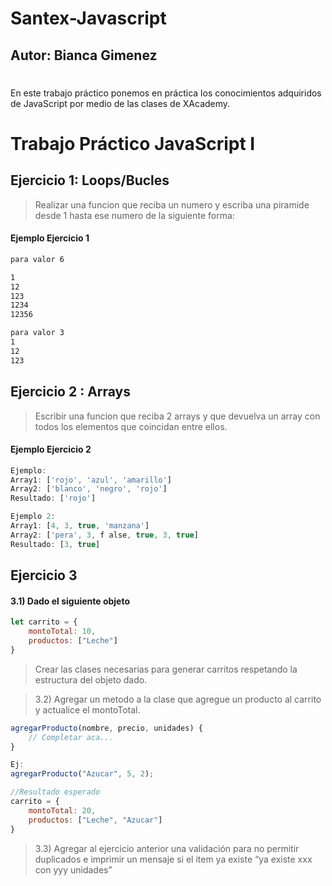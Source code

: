 # Santex-Javascript


## Autor: Bianca Gimenez

#

En este trabajo práctico ponemos en práctica los conocimientos adquiridos de JavaScript por medio de las clases de XAcademy.


# Trabajo Práctico JavaScript I

## Ejercicio 1: Loops/Bucles

> Realizar una funcion que reciba un numero y escriba una piramide desde 1 hasta ese numero de la siguiente forma:





#### Ejemplo Ejercicio 1

```bash
para valor 6

1
12
123
1234
12356

para valor 3
1
12
123
```

## Ejercicio 2 : Arrays

> Escribir una funcion que reciba 2 arrays y que devuelva un array con todos los elementos que coincidan entre ellos.




#### Ejemplo Ejercicio 2 

```javascript
Ejemplo:
Array1: ['rojo', 'azul', 'amarillo']
Array2: ['blanco', 'negro', 'rojo']
Resultado: ['rojo']

Ejemplo 2:
Array1: [4, 3, true, 'manzana']
Array2: ['pera', 3, f alse, true, 3, true]
Resultado: [3, true]


```
## Ejercicio 3

#### 3.1) Dado el siguiente objeto
```javascript
let carrito = {
    montoTotal: 10,
    productos: ["Leche"]
}
```
> Crear las clases necesarias para generar carritos respetando la estructura del objeto dado.

>3.2) Agregar un metodo a la clase que agregue un producto al carrito y actualice el montoTotal.
```javascript
agregarProducto(nombre, precio, unidades) {
    // Completar aca...
}

Ej:
agregarProducto("Azucar", 5, 2);

//Resultado esperado
carrito = {
    montoTotal: 20,
    productos: ["Leche", "Azucar"]
}
```
> 3.3) Agregar al ejercicio anterior una validación para no permitir duplicados e imprimir un mensaje si el item ya existe “ya existe xxx con yyy unidades”